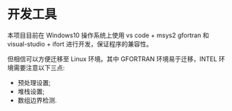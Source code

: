 # 开发工具

本项目目前在 Windows10 操作系统上使用 vs code + msys2 gfortran 和 visual-studio + ifort 进行开发，保证程序的兼容性。

但相信可以方便迁移至 Linux 环境。其中 GFORTRAN 环境易于迁移，INTEL 环境需要注意以下三点:

- 预处理设置;
- 堆栈设置;
- 数组边界检测.
